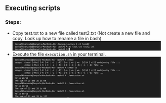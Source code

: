 ## Executing scripts

### Steps:

- Copy test.txt to a new file called test2.txt (Not create a new file and copy. Look up how to rename a file in bash)
![](test2.txt.png)
- Execute the file `execution.sh` in your terminal.
![](execution.png)
